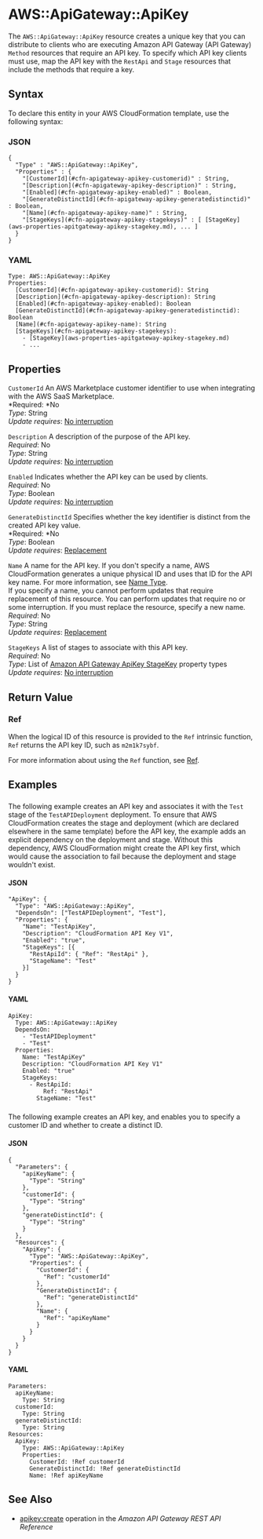# AWS::ApiGateway::ApiKey<a name="aws-resource-apigateway-apikey"></a>

The `AWS::ApiGateway::ApiKey` resource creates a unique key that you can distribute to clients who are executing Amazon API Gateway \(API Gateway\) `Method` resources that require an API key\. To specify which API key clients must use, map the API key with the `RestApi` and `Stage` resources that include the methods that require a key\.

## Syntax<a name="aws-resource-apigateway-apikey-syntax"></a>

To declare this entity in your AWS CloudFormation template, use the following syntax:

### JSON<a name="aws-resource-apigateway-apikey-syntax.json"></a>

```
{
  "Type" : "AWS::ApiGateway::ApiKey",
  "Properties" : {
    "[CustomerId](#cfn-apigateway-apikey-customerid)" : String,
    "[Description](#cfn-apigateway-apikey-description)" : String,
    "[Enabled](#cfn-apigateway-apikey-enabled)" : Boolean,
    "[GenerateDistinctId](#cfn-apigateway-apikey-generatedistinctid)" : Boolean,
    "[Name](#cfn-apigateway-apikey-name)" : String,
    "[StageKeys](#cfn-apigateway-apikey-stagekeys)" : [ [StageKey](aws-properties-apitgateway-apikey-stagekey.md), ... ]
  }
}
```

### YAML<a name="aws-resource-apigateway-apikey-syntax.yaml"></a>

```
Type: AWS::ApiGateway::ApiKey
Properties: 
  [CustomerId](#cfn-apigateway-apikey-customerid): String
  [Description](#cfn-apigateway-apikey-description): String
  [Enabled](#cfn-apigateway-apikey-enabled): Boolean
  [GenerateDistinctId](#cfn-apigateway-apikey-generatedistinctid): Boolean
  [Name](#cfn-apigateway-apikey-name): String
  [StageKeys](#cfn-apigateway-apikey-stagekeys):
    - [StageKey](aws-properties-apitgateway-apikey-stagekey.md)
    - ...
```

## Properties<a name="w4ab1c21c10c20c17b9"></a>

`CustomerId`  <a name="cfn-apigateway-apikey-customerid"></a>
An AWS Marketplace customer identifier to use when integrating with the AWS SaaS Marketplace\.  
*Required: *No  
*Type*: String  
*Update requires*: [No interruption](using-cfn-updating-stacks-update-behaviors.md#update-no-interrupt)

`Description`  <a name="cfn-apigateway-apikey-description"></a>
A description of the purpose of the API key\.  
*Required*: No  
*Type*: String  
*Update requires*: [No interruption](using-cfn-updating-stacks-update-behaviors.md#update-no-interrupt)

`Enabled`  <a name="cfn-apigateway-apikey-enabled"></a>
Indicates whether the API key can be used by clients\.  
*Required*: No  
*Type*: Boolean  
*Update requires*: [No interruption](using-cfn-updating-stacks-update-behaviors.md#update-no-interrupt)

`GenerateDistinctId`  <a name="cfn-apigateway-apikey-generatedistinctid"></a>
Specifies whether the key identifier is distinct from the created API key value\.  
*Required: *No  
*Type*: Boolean  
*Update requires*: [Replacement](using-cfn-updating-stacks-update-behaviors.md#update-replacement)

`Name`  <a name="cfn-apigateway-apikey-name"></a>
A name for the API key\. If you don't specify a name, AWS CloudFormation generates a unique physical ID and uses that ID for the API key name\. For more information, see [Name Type](aws-properties-name.md)\.  
If you specify a name, you cannot perform updates that require replacement of this resource\. You can perform updates that require no or some interruption\. If you must replace the resource, specify a new name\.
*Required*: No  
*Type*: String  
*Update requires*: [Replacement](using-cfn-updating-stacks-update-behaviors.md#update-replacement)

`StageKeys`  <a name="cfn-apigateway-apikey-stagekeys"></a>
A list of stages to associate with this API key\.  
*Required*: No  
*Type*: List of [Amazon API Gateway ApiKey StageKey](aws-properties-apitgateway-apikey-stagekey.md) property types  
*Update requires*: [No interruption](using-cfn-updating-stacks-update-behaviors.md#update-no-interrupt)

## Return Value<a name="aws-resource-apigateway-apikey-returnvalues"></a>

### Ref<a name="aws-resource-apigateway-apikey-ref"></a>

When the logical ID of this resource is provided to the `Ref` intrinsic function, `Ref` returns the API key ID, such as `m2m1k7sybf`\.

For more information about using the `Ref` function, see [Ref](intrinsic-function-reference-ref.md)\.

## Examples<a name="aws-resource-apigateway-apikey-examples"></a>

### <a name="aws-resource-apigateway-apikey-example2"></a>

The following example creates an API key and associates it with the `Test` stage of the `TestAPIDeployment` deployment\. To ensure that AWS CloudFormation creates the stage and deployment \(which are declared elsewhere in the same template\) before the API key, the example adds an explicit dependency on the deployment and stage\. Without this dependency, AWS CloudFormation might create the API key first, which would cause the association to fail because the deployment and stage wouldn't exist\.

#### JSON<a name="aws-resource-apigateway-apikey-example.json"></a>

```
"ApiKey": {
  "Type": "AWS::ApiGateway::ApiKey",
  "DependsOn": ["TestAPIDeployment", "Test"],
  "Properties": {
    "Name": "TestApiKey",
    "Description": "CloudFormation API Key V1",
    "Enabled": "true",
    "StageKeys": [{
      "RestApiId": { "Ref": "RestApi" },
      "StageName": "Test"
    }]
  }
}
```

#### YAML<a name="aws-resource-apigateway-apikey-example.yaml"></a>

```
ApiKey: 
  Type: AWS::ApiGateway::ApiKey
  DependsOn: 
    - "TestAPIDeployment"
    - "Test"
  Properties: 
    Name: "TestApiKey"
    Description: "CloudFormation API Key V1"
    Enabled: "true"
    StageKeys: 
      - RestApiId: 
          Ref: "RestApi"
        StageName: "Test"
```

### <a name="aws-resource-apigateway-apikey-example2"></a>

The following example creates an API key, and enables you to specify a customer ID and whether to create a distinct ID\.

#### JSON<a name="aws-resource-apigateway-apikey-example2.json"></a>

```
{
  "Parameters": {
    "apiKeyName": {
      "Type": "String"
    },
    "customerId": {
      "Type": "String"
    },
    "generateDistinctId": {
      "Type": "String"
    }
  },
  "Resources": {
    "ApiKey": {
      "Type": "AWS::ApiGateway::ApiKey",
      "Properties": {
        "CustomerId": {
          "Ref": "customerId"
        },
        "GenerateDistinctId": {
          "Ref": "generateDistinctId"
        },
        "Name": {
          "Ref": "apiKeyName"
        }
      }
    }
  }
}
```

#### YAML<a name="aws-resource-apigateway-apikey-example2.yaml"></a>

```
Parameters:
  apiKeyName:
    Type: String
  customerId:
    Type: String
  generateDistinctId:
    Type: String
Resources:
  ApiKey:
    Type: AWS::ApiGateway::ApiKey
    Properties:
      CustomerId: !Ref customerId
      GenerateDistinctId: !Ref generateDistinctId
      Name: !Ref apiKeyName
```

## See Also<a name="aws-resource-apigateway-apikey-seealso"></a>
+ [ apikey:create](https://docs.aws.amazon.com/apigateway/api-reference/link-relation/apikey-create/) operation in the *Amazon API Gateway REST API Reference*